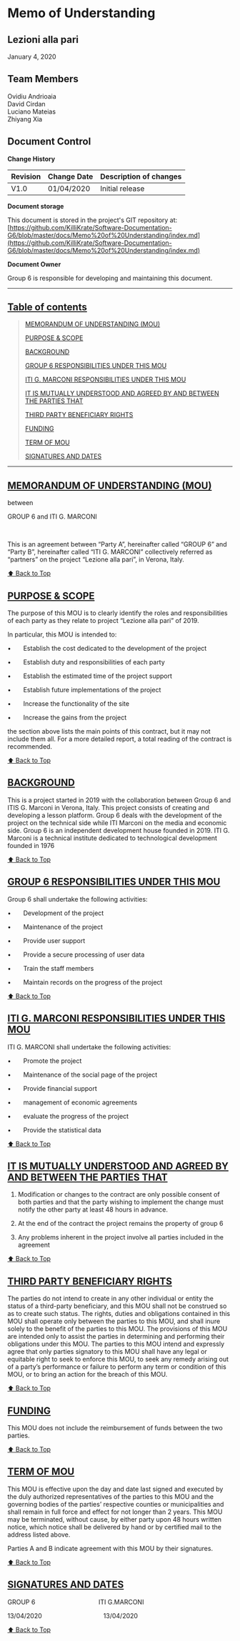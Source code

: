 # Memo of Understanding

## Lezioni alla pari
January 4, 2020

## Team Members
Ovidiu Andrioaia  
David Cirdan  
Luciano Mateias  
Zhiyang Xia


## Document Control
**Change History**

| Revision | Change Date | Description of changes |
| -------- | ----------- | ---------------------- |
| V1.0     | 01/04/2020  | Initial release        |

**Document storage**

This document is stored in the project's GIT repository at:
[https://github.com/KilliKrate/Software-Documentation-G6/blob/master/docs/Memo%20of%20Understanding/index.md](https://github.com/KilliKrate/Software-Documentation-G6/blob/master/docs/Memo%20of%20Understanding/index.md)
 
**Document Owner**

Group 6 is responsible for developing and maintaining this document.

-----------------------------------------------------
## [Table of contents](#table-of-contents)
>
> [MEMORANDUM OF UNDERSTANDING (MOU)](#memorandum-of-understanding-mou)
>
> [PURPOSE & SCOPE](#purpose-&-scope)
>
> [BACKGROUND](#background)
> 
> [GROUP 6 RESPONSIBILITIES UNDER THIS MOU](#group-6-responsibilities-under-this-mou)
>
> [ITI G. MARCONI RESPONSIBILITIES UNDER THIS MOU](#iti-g-marconi-responsibilities-under-this-mou)
>
> [IT IS MUTUALLY UNDERSTOOD AND AGREED BY AND BETWEEN THE PARTIES THAT](#it-is-mutually-understood-and-agreed-by-and-between-the-parties-that)
>
> [THIRD PARTY BENEFICIARY RIGHTS](#third-party-beneficiary-rights)
>
> [FUNDING](#funding)
>
> [TERM OF MOU](#term-of-mou)
>
> [SIGNATURES AND DATES](#signatures-and-dates)
>
-----------------------------------------------------

## [MEMORANDUM OF UNDERSTANDING (MOU)](#memorandum-of-understanding-mou)

between 

GROUP 6 and ITI G. MARCONI

&nbsp;

This is an agreement between “Party A”, hereinafter called “GROUP 6” and “Party B”, hereinafter called “ITI G. MARCONI” collectively referred as “partners” on the project “Lezione alla pari”, in Verona, Italy. 

[⬆️ Back to Top](#table-of-contents)

## [PURPOSE & SCOPE](#purpose-&-scope)
The purpose of this MOU is to clearly identify the roles and responsibilities of each party as they relate to project “Lezione alla pari” of 2019.

In particular, this MOU is intended to: 

•&nbsp;&nbsp;&nbsp;&nbsp;&nbsp;&nbsp; Establish the cost dedicated to the development of the project

•&nbsp;&nbsp;&nbsp;&nbsp;&nbsp;&nbsp; Establish duty and responsibilities of each party

•&nbsp;&nbsp;&nbsp;&nbsp;&nbsp;&nbsp; Establish the estimated time of the project support

•&nbsp;&nbsp;&nbsp;&nbsp;&nbsp;&nbsp; Establish future implementations of the project 

•&nbsp;&nbsp;&nbsp;&nbsp;&nbsp;&nbsp; Increase the functionality of the site

•&nbsp;&nbsp;&nbsp;&nbsp;&nbsp;&nbsp; Increase the gains from the project

the section above lists the main points of this contract, but it may not include them all. For a more detailed report, a total reading of the contract is recommended.

[⬆️ Back to Top](#table-of-contents)

## [BACKGROUND](#background)
This is a project started in 2019 with the collaboration between Group 6 and ITIS G. Marconi in Verona, Italy. This project consists of creating and developing a lesson platform. Group 6 deals with the development of the project on the technical side while ITI Marconi on the media and economic side. Group 6 is an independent development house founded in 2019. ITI G. Marconi is a technical institute dedicated to technological development founded in 1976

[⬆️ Back to Top](#table-of-contents)

## [GROUP 6 RESPONSIBILITIES UNDER THIS MOU](#group-6-responsibilities-under-this-mou)


Group 6 shall undertake the following activities: 

•&nbsp;&nbsp;&nbsp;&nbsp;&nbsp;&nbsp; Development of the project

•&nbsp;&nbsp;&nbsp;&nbsp;&nbsp;&nbsp; Maintenance of the project

•&nbsp;&nbsp;&nbsp;&nbsp;&nbsp;&nbsp; Provide user support

•&nbsp;&nbsp;&nbsp;&nbsp;&nbsp;&nbsp; Provide a secure processing of user data

•&nbsp;&nbsp;&nbsp;&nbsp;&nbsp;&nbsp; Train the staff members

•&nbsp;&nbsp;&nbsp;&nbsp;&nbsp;&nbsp; Maintain records on the progress of the project

[⬆️ Back to Top](#table-of-contents)

## [ITI G. MARCONI RESPONSIBILITIES UNDER THIS MOU](#iti-g-marconi-responsibilities-under-this-mou)

ITI G. MARCONI shall undertake the following activities:  

•&nbsp;&nbsp;&nbsp;&nbsp;&nbsp;&nbsp; Promote the project

•&nbsp;&nbsp;&nbsp;&nbsp;&nbsp;&nbsp; Maintenance of the social page of the project

•&nbsp;&nbsp;&nbsp;&nbsp;&nbsp;&nbsp; Provide financial support

•&nbsp;&nbsp;&nbsp;&nbsp;&nbsp;&nbsp; management of economic agreements

•&nbsp;&nbsp;&nbsp;&nbsp;&nbsp;&nbsp; evaluate the progress of the project

•&nbsp;&nbsp;&nbsp;&nbsp;&nbsp;&nbsp; Provide the statistical data

[⬆️ Back to Top](#table-of-contents)

## [IT IS MUTUALLY UNDERSTOOD AND AGREED BY AND BETWEEN THE PARTIES THAT](#it-is-mutually-understood-and-agreed-by-and-between-the-parties-that)

1. Modification or changes to the contract are only possible consent of both parties and that the party wishing to implement the change must notify the other party at least 48 hours in advance.

2. At the end of the contract the project remains the property of group 6

3. Any problems inherent in the project involve all parties included in the agreement

[⬆️ Back to Top](#table-of-contents)

## [THIRD PARTY BENEFICIARY RIGHTS](#third-party-beneficiary-rights)

The parties do not intend to create in any other individual or entity the status of a third-party beneficiary, and this MOU shall not be construed so as to create such status.  The rights, duties and obligations contained in this MOU shall operate only between the parties to this MOU, and shall inure solely to the benefit of the parties to this MOU.  The provisions of this MOU are intended only to assist the parties in determining and performing their obligations under this MOU.  The parties to this MOU intend and expressly agree that only parties signatory to this MOU shall have any legal or equitable right to seek to enforce this MOU, to seek any remedy arising out of a party’s performance or failure to perform any term or condition of this MOU, or to bring an action for the breach of this MOU.

[⬆️ Back to Top](#table-of-contents)

## [FUNDING](#funding)

This MOU does not include the reimbursement of funds between the two parties. 

[⬆️ Back to Top](#table-of-contents)

## [TERM OF MOU](#term-of-mou)

This MOU is effective upon the day and date last signed and executed by the duly authorized representatives of the parties to this MOU and the governing bodies of the parties’ respective counties or municipalities and shall remain in full force and effect for not longer than 2 years. This MOU may be terminated, without cause, by either party upon 48 hours written notice, which notice shall be delivered by hand or by certified mail to the address listed above.

Parties A and B indicate agreement with this MOU by their signatures.

[⬆️ Back to Top](#table-of-contents)

## [SIGNATURES AND DATES](#signatures-and-dates)

GROUP 6&nbsp;&nbsp;&nbsp;&nbsp;&nbsp;&nbsp;&nbsp;&nbsp;&nbsp;&nbsp;&nbsp;&nbsp;&nbsp;&nbsp;&nbsp;&nbsp;&nbsp;&nbsp;&nbsp;&nbsp;&nbsp;&nbsp;&nbsp;&nbsp;&nbsp;&nbsp;&nbsp;&nbsp;&nbsp;&nbsp;&nbsp;&nbsp;&nbsp;&nbsp;&nbsp;&nbsp;ITI G.MARCONI

13/04/2020&nbsp;&nbsp;&nbsp;&nbsp;&nbsp;&nbsp;&nbsp;&nbsp;&nbsp;&nbsp;&nbsp;&nbsp;&nbsp;&nbsp;&nbsp;&nbsp;&nbsp;&nbsp;&nbsp;&nbsp;&nbsp;&nbsp;&nbsp;&nbsp;&nbsp;&nbsp;&nbsp;&nbsp;&nbsp;&nbsp;&nbsp;&nbsp;&nbsp;&nbsp;&nbsp;13/04/2020

[⬆️ Back to Top](#table-of-contents)
